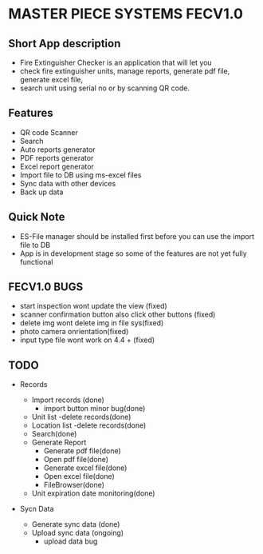 # MASTER PIECE SYSTEMS FECV1.0
## Short App description
   - Fire Extinguisher Checker is an application that will let you 
   - check fire extinguisher units, manage reports, generate pdf file, generate excel file, 
   - search unit using serial no or by scanning QR code.


## Features
   - QR code Scanner
   - Search
   - Auto reports generator
   - PDF reports generator
   - Excel report generator
   - Import file to DB using ms-excel files
   - Sync data with other devices
   - Back up data

## Quick Note
   - ES-File manager should be installed first 
     before you can use the import file to DB 
   - App is in development stage so some of the features are not yet fully functional

## FECV1.0 BUGS
   - start inspection wont update the view (fixed)
   - scanner confirmation button also click  other buttons (fixed)
   - delete img wont delete img in file sys(fixed)
   - photo camera onrientation(fixed)
   - input type file wont work on 4.4 +  (fixed)

## TODO
   - Records
      - Import records (done)
         - import button minor bug(done)
      - Unit list -delete records(done)
      - Location list -delete records(done)
      - Search(done)
      - Generate Report
         - Generate pdf file(done)
         - Open pdf file(done)
         - Generate excel file(done)
         - Open excel file(done)
         - FileBrowser(done)
      - Unit expiration date monitoring(done)

   - Sycn Data
      - Generate sync data (done)
      - Upload sync data (ongoing)
         - upload data bug

      
         

  
